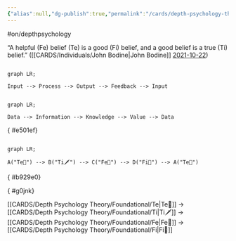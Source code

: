 ```yaml
---
{"alias":null,"dg-publish":true,"permalink":"/cards/depth-psychology-theory/wheel-of-judgement/","dgPassFrontmatter":true,"created":"2023-04-29T21:32:16.290+02:00","updated":"2023-05-12T08:21:17.074+02:00"}
---
```


#on/depthpsychology 


<div class="transclusion internal-embed is-loaded"><div class="markdown-embed">



“A helpful (Fe) belief (Te) is a good (Fi) belief, and a good belief is a true (Ti) belief.” ([[CARDS/Individuals/John Bodine\|John Bodine]] [2021-10-22](https://csjoseph.life/the-brilliance-of-the-trickster/)) 

</div></div>


```mermaid

graph LR; 

Input --> Process --> Output --> Feedback --> Input

```
```mermaid

graph LR; 

Data --> Information --> Knowledge --> Value --> Data 

```
{ #e501ef}


```mermaid

graph LR; 

A("Te🏹") --> B("Ti🗡️") --> C("Fe💉") --> D("Fi🧭") --> A("Te🏹") 

```
{ #b929e0}



{ #g0jnk}

[[CARDS/Depth Psychology Theory/Foundational/Te\|Te🏹]] → [[CARDS/Depth Psychology Theory/Foundational/Ti\|Ti🗡️]] → [[CARDS/Depth Psychology Theory/Foundational/Fe\|Fe💉]] → [[CARDS/Depth Psychology Theory/Foundational/Fi\|Fi🧭]] 